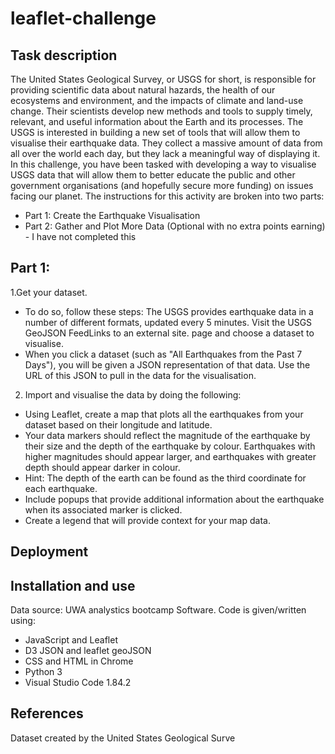 # leaflet-challenge
## Task description
The United States Geological Survey, or USGS for short, is responsible for providing scientific data about natural hazards, the health of our ecosystems and environment, and the impacts of climate and land-use change. Their scientists develop new methods and tools to supply timely, relevant, and useful information about the Earth and its processes.
The USGS is interested in building a new set of tools that will allow them to visualise their earthquake data. They collect a massive amount of data from all over the world each day, but they lack a meaningful way of displaying it. In this challenge, you have been tasked with developing a way to visualise USGS data that will allow them to better educate the public and other government organisations (and hopefully secure more funding) on issues facing our planet. The instructions for this activity are broken into two parts:
* Part 1: Create the Earthquake Visualisation
* Part 2: Gather and Plot More Data (Optional with no extra points earning) - I have not completed this
## Part 1:
1.Get your dataset. 
* To do so, follow these steps: The USGS provides earthquake data in a number of different formats, updated every 5 minutes. Visit the USGS GeoJSON FeedLinks to an external site. page and choose a dataset to visualise.
* When you click a dataset (such as "All Earthquakes from the Past 7 Days"), you will be given a JSON representation of that data. Use the URL of this JSON to pull in the data for the visualisation.

2. Import and visualise the data by doing the following:
* Using Leaflet, create a map that plots all the earthquakes from your dataset based on their longitude and latitude.
* Your data markers should reflect the magnitude of the earthquake by their size and the depth of the earthquake by colour. Earthquakes with higher magnitudes should appear larger, and earthquakes with greater depth should appear darker in colour.
* Hint: The depth of the earth can be found as the third coordinate for each earthquake.
* Include popups that provide additional information about the earthquake when its associated marker is clicked.
* Create a legend that will provide context for your map data.
## Deployment

## Installation and use
Data source: UWA analystics bootcamp Software. Code is given/written using:
* JavaScript and Leaflet
* D3 JSON and leaflet geoJSON
* CSS and HTML in Chrome
* Python 3
* Visual Studio Code 1.84.2

## References
Dataset created by the United States Geological Surve

